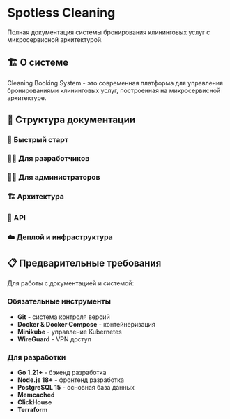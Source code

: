 # Spotless Cleaning

Полная документация системы бронирования клининговых услуг с микросервисной архитектурой.

## 🏗️ О системе

Cleaning Booking System - это современная платформа для управления бронированиями клининговых услуг, построенная на микросервисной архитектуре.

## 📖 Структура документации

### 🚀 Быстрый старт

### 👨‍💻 Для разработчиков

### 👨‍💼 Для администраторов

### 🏗️ Архитектура

### 📡 API

### ☁️ Деплой и инфраструктура

## 📋 Предварительные требования

Для работы с документацией и системой:

### Обязательные инструменты

- **Git** - система контроля версий
- **Docker & Docker Compose** - контейнеризация
- **Minikube** - управление Kubernetes
- **WireGuard** - VPN доступ

### Для разработки

- **Go 1.21+** - бэкенд разработка
- **Node.js 18+** - фронтенд разработка
- **PostgreSQL 15** - основная база данных
- **Memcached**
- **ClickHouse**
- **Terraform**
